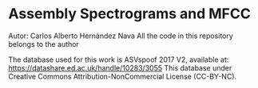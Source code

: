 # Assembly Spectrograms and MFCC

Autor: Carlos Alberto Hernández Nava
All the code in this repository belongs to the author

The database used for this work is ASVspoof 2017 V2, available at: https://datashare.ed.ac.uk/handle/10283/3055
This database under Creative Commons Attribution-NonCommercial License (CC-BY-NC).
